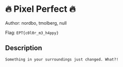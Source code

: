 # 🔥 Pixel Perfect 🔥
Author: nordbo, tmolberg, null

Flag: `EPT{c0l0r_m3_h4ppy}`
## Description
```
Something in your surroundings just changed. What?!
```

